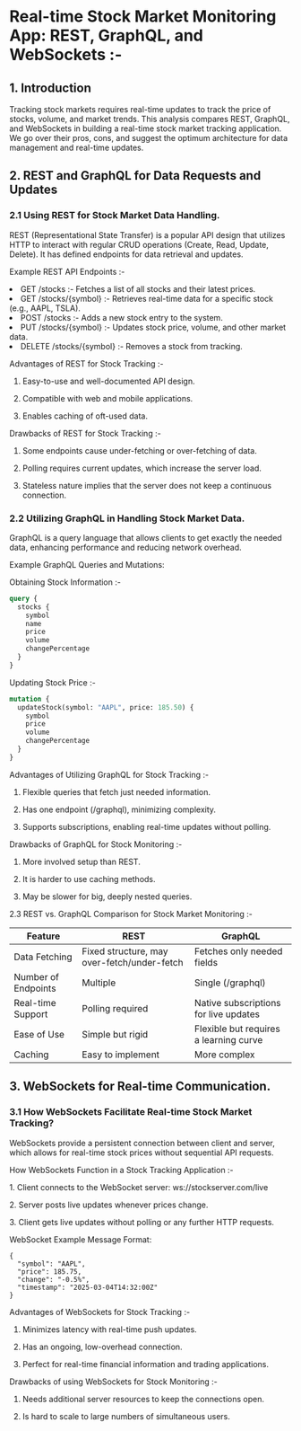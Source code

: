 <h1> Real-time Stock Market Monitoring App: REST, GraphQL, and WebSockets :- </h1>
<p></p>
<h2>1. Introduction</h2>

<p>Tracking stock markets requires real-time updates to track the price of stocks, volume, and market trends. This analysis compares REST, GraphQL, and WebSockets in building a real-time stock market tracking application. We go over their pros, cons, and suggest the optimum architecture for data management and real-time updates.</p>


<h2>2. REST and GraphQL for Data Requests and Updates</h2>
<P></P>
<h3>2.1 Using REST for Stock Market Data Handling.</h3>
<P></P>
<p>REST (Representational State Transfer) is a popular API design that utilizes HTTP to interact with regular CRUD operations (Create, Read, Update, Delete). It has defined endpoints for data retrieval and updates.</p>

<p>Example REST API Endpoints :-</p>

<li>GET /stocks :- Fetches a list of all stocks and their latest prices.</li>
<li>GET /stocks/{symbol} :- Retrieves real-time data for a specific stock (e.g., AAPL, TSLA).</li>
<li>POST /stocks :- Adds a new stock entry to the system.</li>
<li>PUT /stocks/{symbol} :- Updates stock price, volume, and other market data.</li>
<li>DELETE /stocks/{symbol} :- Removes a stock from tracking.</li> <p></p>

<p>Advantages of REST for Stock Tracking :-</p>

1. Easy-to-use and well-documented API design.<p></p>
2. Compatible with web and mobile applications.<p></p>
3. Enables caching of oft-used data.<p></p>

<p>Drawbacks of REST for Stock Tracking :-</p>

1. Some endpoints cause under-fetching or over-fetching of data.<p></p>
2. Polling requires current updates, which increase the server load.<p></p>
3. Stateless nature implies that the server does not keep a continuous connection.<p></p>

<h3>2.2 Utilizing GraphQL in Handling Stock Market Data. </h3>
<p></p>
GraphQL is a query language that allows clients to get exactly the needed data, enhancing performance and reducing network overhead.
<p></p>
Example GraphQL Queries and Mutations:
<p></p>
Obtaining Stock Information :- <p></p>

```graphql
query {
  stocks {
    symbol
    name
    price
    volume
    changePercentage
  }
}
```

<p> Updating Stock Price :- </p>

```graphql
mutation {
  updateStock(symbol: "AAPL", price: 185.50) {
    symbol
    price
    volume
    changePercentage
  }
}
```

<p>Advantages of Utilizing GraphQL for Stock Tracking :-</p>

1. Flexible queries that fetch just needed information.<p></p>
2. Has one endpoint (/graphql), minimizing complexity.<p></p>
3. Supports subscriptions, enabling real-time updates without polling.<p></p>

<p>Drawbacks of GraphQL for Stock Monitoring :- </p>

1. More involved setup than REST.<p></p>
2. It is harder to use caching methods.<p></p>
3. May be slower for big, deeply nested queries.<p></p>

<p></p>
2.3 REST vs. GraphQL Comparison for Stock Market Monitoring :- <p></p>
 
| Feature             |	REST                                        | GraphQL                                |
| ------------------- | ------------------------------------------- | -------------------------------------- |
| Data Fetching       | Fixed structure, may over-fetch/under-fetch | Fetches only needed fields             |
| Number of Endpoints |	Multiple                                    | Single (/graphql)                      |
| Real-time Support   | Polling required                            | Native subscriptions for live updates  |
| Ease of Use         | Simple but rigid                            | Flexible but requires a learning curve |
| Caching             | Easy to implement                           | More complex                           |

<h2> 3. WebSockets for Real-time Communication.</h2>

<h3>3.1 How WebSockets Facilitate Real-time Stock Market Tracking?</h3>
<p>WebSockets provide a persistent connection between client and server, which allows for real-time stock prices without sequential API requests.</p>
<p>How WebSockets Function in a Stock Tracking Application :-</p>
1. Client connects to the WebSocket server: ws://stockserver.com/live<p></p>
2. Server posts live updates whenever prices change.<p></p>
3. Client gets live updates without polling or any further HTTP requests.<p></p>
<p></p>
WebSocket Example Message Format: <p></p>

```
{
  "symbol": "AAPL",
  "price": 185.75,
  "change": "-0.5%",
  "timestamp": "2025-03-04T14:32:00Z"
}
```
<p>Advantages of WebSockets for Stock Tracking :-</p>

1. Minimizes latency with real-time push updates.<p></p>
2. Has an ongoing, low-overhead connection.<p></p>
3. Perfect for real-time financial information and trading applications.<p></p>

<p>Drawbacks of using WebSockets for Stock Monitoring :-</p>

1. Needs additional server resources to keep the connections open.<p></p>
2. Is hard to scale to large numbers of simultaneous users.<p></p>



